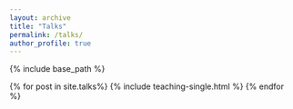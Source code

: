 ```yaml
---
layout: archive
title: "Talks"
permalink: /talks/
author_profile: true
---
```


{% include base_path %}

{% for post in site.talks%}
  {% include teaching-single.html %}
{% endfor %}
